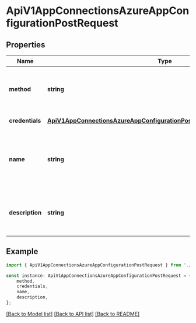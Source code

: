 # ApiV1AppConnectionsAzureAppConfigurationPostRequest


## Properties

Name | Type | Description | Notes
------------ | ------------- | ------------- | -------------
**method** | **string** | The method used to authenticate with Azure App Configuration. | [default to undefined]
**credentials** | [**ApiV1AppConnectionsAzureAppConfigurationPostRequestAllOfAnyOfCredentials**](ApiV1AppConnectionsAzureAppConfigurationPostRequestAllOfAnyOfCredentials.md) |  | [default to undefined]
**name** | **string** | The name of the Azure App Configuration Connection to create. Must be slug-friendly. | [default to undefined]
**description** | **string** | An optional description for the Azure App Configuration Connection. | [optional] [default to undefined]

## Example

```typescript
import { ApiV1AppConnectionsAzureAppConfigurationPostRequest } from './api';

const instance: ApiV1AppConnectionsAzureAppConfigurationPostRequest = {
    method,
    credentials,
    name,
    description,
};
```

[[Back to Model list]](../README.md#documentation-for-models) [[Back to API list]](../README.md#documentation-for-api-endpoints) [[Back to README]](../README.md)
